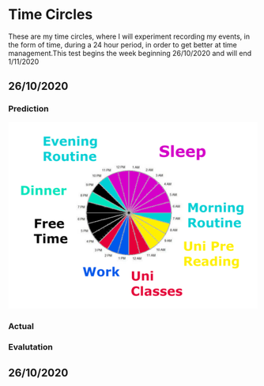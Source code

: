 # Time Circles

These are my time circles, where I will experiment recording my events, in the form of time, during a 24 hour period, in order to get better at time management.This test begins the week beginning 26/10/2020 and will end  1/11/2020

## 26/10/2020

### Prediction

![](../.gitbook/assets/prediction-26-10-2020.png)

### Actual

### Evalutation

## 26/10/2020



